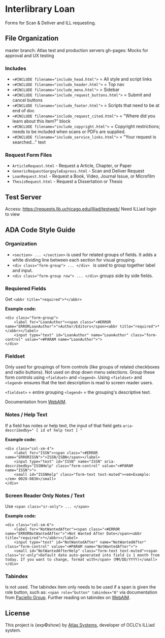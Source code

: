 # Interlibrary Loan
Forms for Scan & Deliver and ILL requesting.

## File Organization
master branch: Atlas test and production servers
gh-pages: Mocks for approval and UX testing

### Includes
- `<#INCLUDE filename="include_head.html">` = All style and script links
- `<#INCLUDE filename="include_header.html">` = Top nav
- `<#INCLUDE filename="include_menu.html">` = Sidebar
- `<#INCLUDE filename="include_request_buttons.html">` = Submit and cancel buttons
- `<#INCLUDE filename="include_footer.html">` = Scripts that need to be at end of doc
- `<#INCLUDE filename="include_request_cited.html">` = "Where did you learn about this item?" block
- `<#INCLUDE filename="include_copyright.html">` = Copyright restrictions; needs to be included when scans or PDFs are supplied.
- `<#INCLUDE filename="include_service_links.html">` = "Your request is searched..." text

### Request Form Files
- `ArticleRequest.html` - Request a Article, Chapter, or Paper
- `GenericRequestGargoyleExpress.html` - Scan and Deliver Request
- `LoanRequest.html` - Request a Book, Video, Journal Issue, or Microfilm
- `ThesisRequest.html` - Request a Dissertation or Thesis

## Test Server
Access: https://requests.lib.uchicago.edu/illiad/testweb/
Need ILLiad login to view

## ADA Code Style Guide
### Organization
- `<section> ... </section>` is used for related groups of fields. It adds a white dividing line between each section for visual grouping.
- `<div class="form-group"> ... </div> ` is used to group together label and input.
- `<div class="form-group row"> ... </div>` groups side by side fields.

### Requiered Fields
Get `<abbr title="required">*</abbr>`

**Example code:**

```
<div class="form-group">
    <label for="LoanAuthor"><span class="<#ERROR name="ERRORLoanAuthor">">Author/Editors</span><abbr title="required">*</abbr></label>
	<input type="text" id="LoanAuthor" name="LoanAuthor" class="form-control" value="<#PARAM name="LoanAuthor">">
</div>
```

### Fieldset
Only used for groupings of form controls (like groups of related checkboxes and radio buttons). Not used on drop down menu selections. Group these form controls using `<fieldset>` and `<legend>`. Using `<fieldset>` and `<legend>` ensures that the text description is read to screen reader users.

`<fieldset>` = entire grouping
`<legend>` = the grouping's descriptive text.

Documentation from [WebAIM](https://webaim.org/techniques/forms/).

### Notes / Help Text
If a field has notes or help text, the input of that field gets `aria-describedby=" [ id of help text ] "`

**Example code:**

```
<div class="col-sm-4">
    <label for="ISSN"><span class="<#ERROR name="ERRORISSN">">ISSN/ISBN</span></label>
    <input type="text" id="ISSN" name="ISSN" aria-describedby="ISSNHelp" class="form-control" value="<#PARAM name="ISSN">">
    <small id="ISSNHelp" class="form-text text-muted"><em>Example:</em> 0028-0836</small>
</div>
```

### Screen Reader Only Notes / Text
Use `<span class="sr-only"> ... </span>`

**Example code:**

```
<div class="col-sm-6">  
    <label for="NotWantedAfter"><span class="<#ERROR name="ERRORNotWantedAfter">">Not Wanted After Date</span><abbr title="required">*</abbr></label>
    <input type="text" id="NotWantedAfter" name="NotWantedAfter" class="form-control" value="<#PARAM name="NotWantedAfter">">
    <small id="NotWantedAfterHelp" class="form-text text-muted"><span class="sr-only">Default date auto-generated into field is 1 month from today. If you want to change, format with</span> (MM/DD/YYYY)</small>
</div>
```

### Tabindex
Is not used. The tabindex item only needs to be used if a span is given the role button, such as: `<span role="button" tabindex="0"` via documentation from [Paciello Group](https://developer.paciellogroup.com/blog/2014/08/using-the-tabindex-attribute/). Further reading on tabindex on [WebAIM](https://webaim.org/techniques/keyboard/tabindex).

## License
This project is {exp:copyright:show} by [Atlas Systems](https://www.atlas-sys.com/), developer of OCLC’s ILLiad system.

